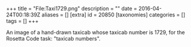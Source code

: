 +++
title = "File:Taxi1729.png"
description = ""
date = 2016-04-24T00:18:39Z
aliases = []
[extra]
id = 20850
[taxonomies]
categories = []
tags = []
+++

An image of a hand-drawn taxicab whose taxicab number is 1729, for the Rosetta Code task: "taxicab numbers".
